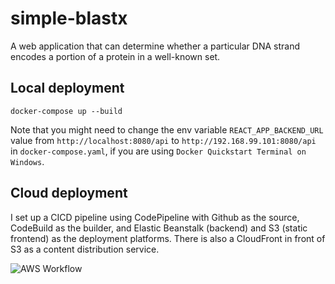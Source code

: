 # simple-blastx
A web application that can determine whether a particular DNA strand encodes a portion of a protein in a well-known set.

## Local deployment
```docker-compose up --build```

Note that you might need to change the env variable `REACT_APP_BACKEND_URL` value from `http://localhost:8080/api` to `http://192.168.99.101:8080/api` in `docker-compose.yaml`, if you are using `Docker Quickstart Terminal on Windows`.

## Cloud deployment
I set up a CICD pipeline using CodePipeline with Github as the source, CodeBuild as the builder, and Elastic Beanstalk (backend) and S3 (static frontend) as the deployment platforms. There is also a CloudFront in front of S3 as a content distribution service.

![AWS Workflow](./aws-workflow.png)